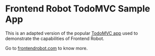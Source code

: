 # Frontend Robot TodoMVC Sample App

This is an adapted version of the popular [TodoMVC app](http://todomvc.com/) used to demonstrate the capabilities of Frontend Robot.

Go to [frontendrobot.com](https://frontendrobot.com) to know more.